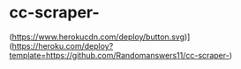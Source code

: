 # cc-scraper-

(https://www.herokucdn.com/deploy/button.svg)](https://heroku.com/deploy?template=https://github.com/Randomanswers11/cc-scraper-)

